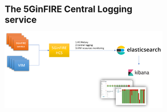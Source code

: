 <!-- TITLE: The 5GinFIRE Central Logging service -->
<!-- SUBTITLE: The 5GinFIRE Central Logging service -->

# The 5GinFIRE Central Logging service

![Hcs Elastic Architecture](/uploads/hcs/hcs-elastic-architecture.png "Hcs Elastic Architecture")